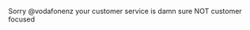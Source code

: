 <!--
id: 2067642618
link: http://kevinisom.info/post/2067642618/sorry-vodafonenz-your-customer-service-is-damn
slug: sorry-vodafonenz-your-customer-service-is-damn
date: Thu Dec 02 2010 17:32:17 GMT+1300 (NZDT)
raw: {"blog_name":"kevinisom","id":2067642618,"post_url":"http://kevinisom.info/post/2067642618/sorry-vodafonenz-your-customer-service-is-damn","slug":"sorry-vodafonenz-your-customer-service-is-damn","type":"text","date":"2010-12-02 04:32:17 GMT","timestamp":1291264337,"state":"published","format":"html","reblog_key":"3eIatIS5","tags":[],"short_url":"http://tmblr.co/Zw68Yy1xFRZw","highlighted":[],"feed_item":"http://twitter.com/kev_nz/statuses/10176201213616128","from_feed_id":650289,"note_count":0,"title":null,"body":"<p>Sorry @vodafonenz your customer service is damn sure NOT customer focused</p>"}
publish: 2010-12-02
tags: 
title: null
-->


Sorry @vodafonenz your customer service is damn sure NOT customer
focused


